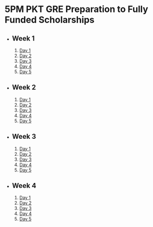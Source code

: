 # 5PM PKT GRE Preparation to Fully Funded Scholarships

- ## Week 1

   1. [Day 1](https://www.facebook.com/iCodeguru/videos/448958854871856)
   2. [Day 2](https://www.facebook.com/iCodeguru/videos/1221032522448841)
   3. [Day 3](https://www.facebook.com/iCodeguru/videos/2513878632144229)
   4. [Day 4](https://www.facebook.com/iCodeguru/videos/536087225496503)
   5. [Day 5](https://www.facebook.com/iCodeguru/videos/502834809324775)

- ## Week 2

   1. [Day 1](https://www.facebook.com/iCodeguru/videos/3892703387681786)
   2. [Day 2](https://www.facebook.com/iCodeguru/videos/895166668615232)
   3. [Day 3](https://www.facebook.com/iCodeguru/videos/1572644066981816)
   4. [Day 4](https://www.facebook.com/iCodeguru/videos/503206239296664)
   5. [Day 5](https://www.facebook.com/iCodeguru/videos/27929795233286109)

- ## Week 3

   1. [Day 1](https://www.facebook.com/iCodeguru/videos/557120200176539)
   2. [Day 2](https://www.facebook.com/iCodeguru/videos/919355050008262)
   3. [Day 3](https://www.facebook.com/iCodeguru/videos/2551112338415304)
   4. [Day 4](https://www.facebook.com/iCodeguru/videos/531731482806131)
   5. [Day 5](https://www.facebook.com/iCodeguru/videos/394613293702843)

- ## Week 4

   1. [Day 1](https://www.facebook.com/iCodeguru/videos/375011219025269)
   2. [Day 2](https://www.facebook.com/iCodeguru/videos/334618459711439)
   3. [Day 3](https://www.facebook.com/iCodeguru/videos/410985705182504)
   4. [Day 4](https://www.facebook.com/iCodeguru/videos/615871137503764)
   5. [Day 5](https://www.facebook.com/iCodeguru/videos/3953657468188573)

<!-- - ## Week 

   1. [Day 1](https://www.facebook.com/iCodeguru/videos/2709877542533087)
   2. [Day 2](https://www.facebook.com/iCodeguru/videos/509546131906259)
   3. [Day 3]()
   4. [Day 4]()
   5. [Day 5]() -->

<!-- - ## Week 

   1. [Day 1]()
   2. [Day 2]()
   3. [Day 3]()
   4. [Day 4]()
   5. [Day 5]() -->